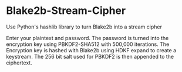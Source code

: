# Blake2b-Stream-Cipher
Use Python's hashlib library to turn Blake2b into a stream cipher

Enter your plaintext and password. The password is turned into the encryption key using PBKDF2-SHA512 with 500,000 iterations. The Encryption key is hashed with Blake2b using HDKF expand to create a keystream. The 256 bit salt used for PBKDF2 is then appended to the ciphertext. 
